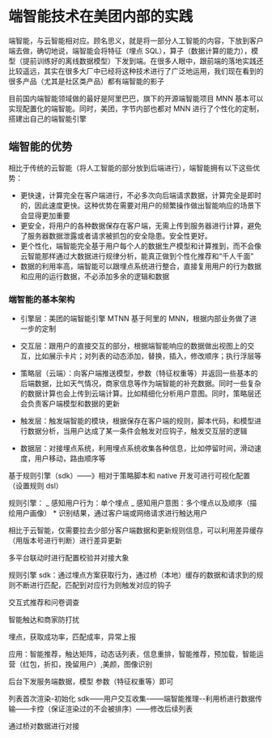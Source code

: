# 端智能技术在美团内部的实践

端智能，与云智能相对应。顾名思义，就是将一部分人工智能的内容，下放到客户端去做，确切地说，端智能会将特征（埋点 SQL），算子（数据计算的能力），模型（提前训练好的离线数据模型）下发到端。在很多人眼中，跟前端的落地实践还比较遥远，其实在很多大厂中已经将这种技术进行了广泛地运用，我们现在看到的很多产品（尤其是社区类产品）都有端智能的影子

目前国内端智能领域做的最好是阿里巴巴，旗下的开源端智能项目 MNN 基本可以实现配置化的端智能。同时，美团，字节内部也都对 MNN 进行了个性化的定制，搭建出自己的端智能引擎

## 端智能的优势

相比于传统的云智能（将人工智能的部分放到后端进行），端智能拥有以下这些优势：

- 更快速，计算完全在客户端进行，不必多次向后端请求数据，计算完全是即时的，因此速度更快。这种优势在需要对用户的频繁操作做出智能响应的场景下会显得更加重要
- 更安全，将用户的各种数据保存在客户端，无需上传到服务器进行计算，避免了服务器数据泄露或者请求被抓包的安全隐患。安全性更好。
- 更个性化，端智能完全基于用户每个人的数据生产模型和计算推到，而不会像云智能那样通过大数据进行规律分析，能真正做到个性化推荐和“千人千面”
- 数据的利用率高，端智能可以跟埋点系统进行整合，直接复用用户的行为数据和应用的运行数据，不必添加多余的逻辑和数据

### 端智能的基本架构

- 引擎层：美团的端智能引擎 MTNN 基于阿里的 MNN，根据内部业务做了进一步的定制

- 交互层：跟用户的直接交互的部分，根据端智能响应的数据做出视图上的交互，比如展示卡片；对列表的动态添加，替换，插入，修改顺序；执行浮层等

- 策略层（云端）：向客户端推送模型，参数（特征权重等）并返回一些基本的后端数据，比如天气情况，商家信息等作为端智能的补充数据。同时一些复杂的数据计算也会上传到云端计算。比如精细化分析用户意图。同时，策略层还会负责客户端模型和数据的更新

- 触发层：触发端智能的模块，根据保存在客户端的规则，脚本代码，和模型进行数据分析，当用户达成了某一条件会触发对应钩子，触发交互层的逻辑

- 数据层：对接埋点系统，利用埋点系统收集各种信息，比如停留时间，滑动速度，用户移动，路由顺序等

基于规则引擎（sdk）——》相对于策略脚本和 native 开发可进行可视化配置（设置规则 dsl）

规则引擎：
_ 感知用户行为：单个埋点
_ 感知用户意图：多个埋点以及顺序（描绘用户画像） \* 识别结果，通过客户端或网络请求进行触达用户

相比于云智能，仅需要拉去少部分客户端数据和更新规则信息，可以利用差异缓存（用版本号进行判断）进行差异更新

多平台联动时进行配置校验并对接大象

规则引擎 sdk：通过埋点方案获取行为，通过桥（本地）缓存的数据和请求到的规则不断进行匹配，匹配到对应行为则触发对应的钩子

交互式推荐和问卷调查

智能触达和商家防打扰

埋点，获取成功率，匹配成率，异常上报

应用：智能推荐，触达矩阵，动态话列表，信息重排，智能推荐，预加载，智能运营（红包，折扣，挽留用户）,美颜，图像识别

后台下发服务端数据，模型 参数（特征权重等）即可

列表首次渲染-初始化 sdk——用户交互收集-——端智能推理--利用桥进行数据传输——卡控（保证渲染过的不会被排序）——修改后续列表

通过桥对数据进行对接
